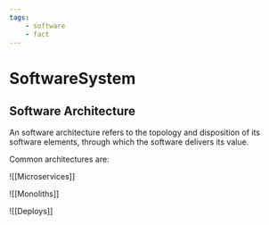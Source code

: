 ```yaml
---
tags: 
    - software
    - fact
---
```

# SoftwareSystem

## Software Architecture

An software architecture refers to the topology and disposition of its software elements, through which the software delivers its value.

Common architectures are:

![[Microservices]]

![[Monoliths]]

![[Deploys]]
